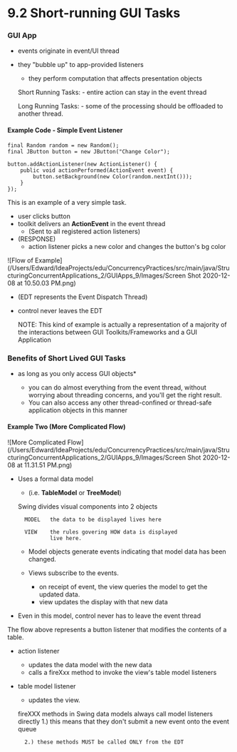 # 9.2 Short-running GUI Tasks

### GUI App
- events originate in event/UI thread
- they "bubble up" to app-provided listeners
    - they perform computation that affects presentation objects
    
    
    Short Running Tasks: 
        - entire action can stay in the event thread
        
    Long Running Tasks:
        - some of the processing should be offloaded to another
        thread.
        

#### Example Code - Simple Event Listener

    
    final Random random = new Random();
    final JButton button = new JButton("Change Color");
    
    button.addActionListener(new ActionListener() {
        public void actionPerformed(ActionEvent event) {
            button.setBackground(new Color(random.nextInt()));
        }
    });
    
This is an example of a very simple task.
- user clicks button
- toolkit delivers an **ActionEvent** in the event thread
    - (Sent to all registered action listeners)
- (RESPONSE) 
    - action listener picks a new color and changes the button's
    bg color 

![Flow of Example](/Users/Edward/IdeaProjects/edu/ConcurrencyPractices/src/main/java/StructuringConcurrentApplications_2/GUIApps_9/Images/Screen Shot 2020-12-08 at 10.50.03 PM.png)
- (EDT represents the Event Dispatch Thread)
- control never leaves the EDT

    
    NOTE: This kind of example is actually a representation of a majority of the 
    interactions between GUI Toolkits/Frameworks and a GUI Application

### Benefits of Short Lived GUI Tasks
- as long as you only access GUI objects*
    - you can do almost everything from the event thread, without worrying about threading concerns, 
    and you'll get the right result. 
    
    
    *   You can also access any other thread-confined or thread-safe 
    application objects in this manner

#### Example Two (More Complicated Flow)
![More Complicated Flow](/Users/Edward/IdeaProjects/edu/ConcurrencyPractices/src/main/java/StructuringConcurrentApplications_2/GUIApps_9/Images/Screen Shot 2020-12-08 at 11.31.51 PM.png)

- Uses a formal data model
    - (i.e. **TableModel** or **TreeModel**)
    
    
    Swing divides visual components into 2 objects
    
        MODEL   the data to be displayed lives here
        
        VIEW    the rules govering HOW data is displayed
                live here.
    
    - Model objects generate events indicating that model data
    has been changed.
    
    - Views subscribe to the events. 
        - on receipt of event, the view queries the model to 
        get the updated data. 
        - view updates the display with that new data
    
- Even in this model, control never has to leave the event thread

The flow above represents a button listener that modifies the contents of a table.
- action listener
    - updates the data model with the new data
    - calls a fireXxx method to invoke the view's table model listeners
- table model listener
    -  updates the view. 
    
    
    fireXXX methods in Swing data models always call model listeners
    directly 
        1.) this means that they don't submit a new event onto
        the event queue
        
        2.) these methods MUST be called ONLY from the EDT
